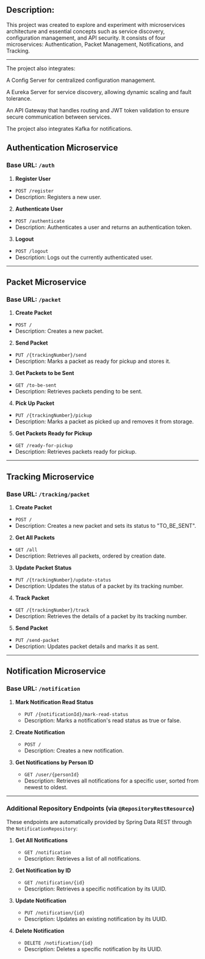 ## Description:

This project was created to explore and experiment with microservices architecture and essential concepts such as service discovery, configuration management, and API security. 
It consists of four microservices: Authentication, Packet Management, Notifications, and Tracking.

---

The project also integrates:

A Config Server for centralized configuration management.

A Eureka Server for service discovery, allowing dynamic scaling and fault tolerance.

An API Gateway that handles routing and JWT token validation to ensure secure communication between services.

The project also integrates Kafka for notifications.

## Authentication Microservice

### Base URL: `/auth`

1. **Register User**
  - `POST /register`
  - Description: Registers a new user.

2. **Authenticate User**
  - `POST /authenticate`
  - Description: Authenticates a user and returns an authentication token.

3. **Logout**
  - `POST /logout`
  - Description: Logs out the currently authenticated user.

---

## Packet Microservice

### Base URL: `/packet`

1. **Create Packet**
  - `POST /`
  - Description: Creates a new packet.

2. **Send Packet**
  - `PUT /{trackingNumber}/send`
  - Description: Marks a packet as ready for pickup and stores it.

3. **Get Packets to be Sent**
  - `GET /to-be-sent`
  - Description: Retrieves packets pending to be sent.

4. **Pick Up Packet**
  - `PUT /{trackingNumber}/pickup`
  - Description: Marks a packet as picked up and removes it from storage.

5. **Get Packets Ready for Pickup**
  - `GET /ready-for-pickup`
  - Description: Retrieves packets ready for pickup.

---

## Tracking Microservice

### Base URL: `/tracking/packet`

1. **Create Packet**
  - `POST /`
  - Description: Creates a new packet and sets its status to "TO_BE_SENT".

2. **Get All Packets**
  - `GET /all`
  - Description: Retrieves all packets, ordered by creation date.

3. **Update Packet Status**
  - `PUT /{trackingNumber}/update-status`
  - Description: Updates the status of a packet by its tracking number.

4. **Track Packet**
  - `GET /{trackingNumber}/track`
  - Description: Retrieves the details of a packet by its tracking number.

5. **Send Packet**
  - `PUT /send-packet`
  - Description: Updates packet details and marks it as sent.

---

## Notification Microservice

### Base URL: `/notification`

1. **Mark Notification Read Status**
    - `PUT /{notificationId}/mark-read-status`
    - Description: Marks a notification's read status as true or false.

2. **Create Notification**
    - `POST /`
    - Description: Creates a new notification.

3. **Get Notifications by Person ID**
    - `GET /user/{personId}`
    - Description: Retrieves all notifications for a specific user, sorted from newest to oldest.

---

### Additional Repository Endpoints (via `@RepositoryRestResource`)

These endpoints are automatically provided by Spring Data REST through the `NotificationRepository`:

1. **Get All Notifications**
    - `GET /notification`
    - Description: Retrieves a list of all notifications.

2. **Get Notification by ID**
    - `GET /notification/{id}`
    - Description: Retrieves a specific notification by its UUID.

3. **Update Notification**
    - `PUT /notification/{id}`
    - Description: Updates an existing notification by its UUID.

4. **Delete Notification**
    - `DELETE /notification/{id}`
    - Description: Deletes a specific notification by its UUID.

